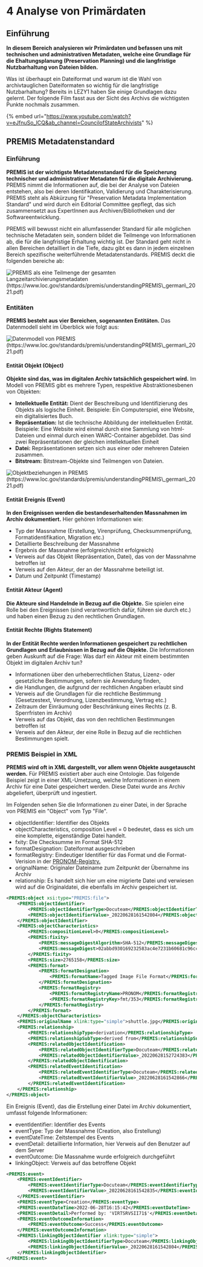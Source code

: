 # 4 Analyse von Primärdaten

## Einführung

**In diesem Bereich analysieren wir Primärdaten und befassen uns mit technischen und administrativen Metadaten, welche eine Grundlage für die Ehaltungsplanung (Preservation Planning) und die langfristige Nutzbarhaltung von Dateien bilden.**

Was ist überhaupt ein Dateiformat und warum ist die Wahl von archivtauglichen Dateiformaten so wichtig für die langfristige Nutzbarhaltung? Bereits in LEZY1 haben Sie einige Grundlagen dazu gelernt. Der folgende Film fasst aus der Sicht des Archivs die wichtigsten Punkte nochmals zusammen.

{% embed url="https://www.youtube.com/watch?v=eJfnuSo_lCQ&ab_channel=CouncilofStateArchivists" %}

## PREMIS Metadatenstandard

### Einführung

**PREMIS ist der wichtigste Metadatenstandard für die Speicherung technischer und administrativer Metadaten für die digitale Archivierung.** PREMIS nimmt die Informationen auf, die bei der Analyse von Dateien entstehen, also bei deren Identifikation, Validierung und Charakterisierung. PREMIS steht als Abkürzung für "Preservation Metadata Implementation Standard" und wird durch ein Editorial Committee gepflegt, das sich zusammensetzt aus ExpertInnen aus Archiven/Bibliotheken und der Softwareentwicklung.

PREMIS will bewusst nicht ein allumfassender Standard für alle möglichen technische Metadaten sein, sondern bildet die Teilmenge von Informationen ab, die für die langfristige Erhaltung  wichtig ist. Der Standard geht nicht in allen Bereichen detailliert in die Tiefe, dazu gibt es dann in jedem einzelnen Bereich spezifische weiterführende Metadatenstandards. PREMIS deckt die folgenden bereiche ab:

![PREMIS als eine Teilmenge der gesamten Langzeitarchivierungsmetadaten (https://www.loc.gov/standards/premis/understandingPREMIS\_german\_2021.pdf)](<../.gitbook/assets/image (12).png>)

### Entitäten

**PREMIS besteht aus vier Bereichen, sogenannten Entitäten.** Das Datenmodell sieht im Überblick wie folgt aus:

![Datenmodell von PREMIS (https://www.loc.gov/standards/premis/understandingPREMIS\_german\_2021.pdf)](<../.gitbook/assets/image (6).png>)

#### **Entität Objekt (Object)**

**Objekte sind das, was im digitalen Archiv tatsächlich gespeichert wird.** Im Modell von PREMIS gibt es mehrere Typen, respektive Abstraktionesbenen von Objekten:

* **Intellektuelle Entität:** Dient der Beschreibung und Identifizierung des Objekts als logische Einheit. Beispiele: Ein Computerspiel, eine Website, ein digitalisiertes Buch.&#x20;
* **Repräsentation:** Ist die technische Abbildung der intellektuellen Entität. Beispiele: Eine Website wird einmal durch eine Sammlung von html-Dateien und einmal durch einen WARC-Container abgebildet. Das sind zwei Repräsentationen der gleichen intellektuellen Einheit
* **Datei:** Repräsentationen setzen sich aus einer oder mehreren Dateien zusammen.
* **Bitstream:** Bitstream-Objekte sind Teilmengen von Dateien.

![Objektbeziehungen in PREMIS (https://www.loc.gov/standards/premis/understandingPREMIS\_german\_2021.pdf)](<../.gitbook/assets/image (3).png>)



#### **Entität Ereignis (Event)**

**In den Ereignissen werden die bestandeserhaltenden Massnahmen im Archiv dokumentiert.** Hier gehören Informationen wie:

* Typ der Massnahme (Erstellung, Virenprüfung, Checksummenprüfung, Formatidentifikation, Migration etc.)
* Detaillierte Beschreibung der Massnahme
* Ergebnis der Massnahme (erfolgreich/nicht erfolgreich)
* Verweis auf das Objekt (Repräsentation, Datei), das von der Massnahme betroffen ist
* Verweis auf den Akteur, der an der Massnahme beteiligt ist.
* Datum und Zeitpunkt (Timestamp)

#### **Entität Akteur (Agent)**

**Die Akteure sind Handelnde in Bezug auf die Objekte.** Sie spielen eine Rolle bei den Ereignissen (sind verantwortlich dafür, führen sie durch etc.) und haben einen Bezug zu den rechtlichen Grundlagen.

#### **Entität Rechte (Rights Statement)**

**In der Entität Rechte werden Informationen gespeichert zu rechtlichen Grundlagen und Erlaubnissen in Bezug auf die Objekte.** Die Informationen geben Auskunft auf die Frage: Was darf ein Akteur mit einem bestimmten Objekt im digitalen Archiv tun?

* Informationen über den urheberrechtlichen Status, Lizenz- oder gesetzliche Bestimmungen, sofern sie Anwendung finden,
* die Handlungen, die aufgrund der rechtlichen Angaben erlaubt sind
* Verweis auf die Grundlagen für die rechtliche Bestimmung (Gesetzestext, Verordnung, Lizenzbestimmung, Vertrag etc.)
* Zeitraum der Einräumung oder Beschränkung eines Rechts (z. B. Sperrfristen im Archiv)
* Verweis auf das Objekt, das von den rechtlichen Bestimmungen betroffen ist
* Verweis auf den Akteur, der eine Rolle in Bezug auf die rechtlichen Bestimmungen spielt.

### PREMIS Beispiel in XML

**PREMIS wird oft in XML dargestellt, vor allem wenn Objekte ausgetauscht werden.** Für PREMIS existiert aber auch eine Ontologie. Das folgende Beispiel zeigt in einer XML-Umetzung, welche Informationen in einem Archiv für eine Datei gespeichert werden. Diese Datei wurde ans Archiv abgeliefert, überprüft und ingestiert.

Im Folgenden sehen Sie die Informationen zu einer Datei, in der Sprache von PREMIS ein "Object" vom Typ "File".

* objectIdentifier: Identifier des Objekts
* objectCharacteristics, composition Level = 0 bedeutet, dass es sich um eine komplette, eigenständige Datei handelt.
* fxity: Die Checksumme im Format SHA-512
* formatDesignation: Dateiformat ausgeschrieben
* formatRegistry: Eindeutiger Identifier für das Format und die Format-Verision in der [PRONOM-Registry.](https://www.nationalarchives.gov.uk/PRONOM/)
* orignalName: Originaler Dateiname zum Zeitpunkt der Übernahme ins Archiv
* relationship: Es handelt sich hier um eine migrierte Datei und verwiesen wird auf die Originaldatei, die ebenfalls im Archiv gespeichert ist.&#x20;

```xml
<PREMIS:object xsi:type="PREMIS:file">
    <PREMIS:objectIdentifier>
        <PREMIS:objectIdentifierType>Docuteam</PREMIS:objectIdentifierType>
        <PREMIS:objectIdentifierValue>_20220628161542804</PREMIS:objectIdentifierValue>
    </PREMIS:objectIdentifier>
    <PREMIS:objectCharacteristics>
        <PREMIS:compositionLevel>0</PREMIS:compositionLevel>
        <PREMIS:fixity>
            <PREMIS:messageDigestAlgorithm>SHA-512</PREMIS:messageDigestAlgorithm>
            <PREMIS:messageDigest>02abbd930169232583ac4e7231b60681c96cc6e388ebd2b2557d995d8bff12a0dcb7e459701b70fb3de00a98d212110bfe7ad7054c5a6942b093bf720701c14d</PREMIS:messageDigest>
        </PREMIS:fixity>
        <PREMIS:size>2765158</PREMIS:size>
        <PREMIS:format>
            <PREMIS:formatDesignation>
                <PREMIS:formatName>Tagged Image File Format</PREMIS:formatName>
            </PREMIS:formatDesignation>
            <PREMIS:formatRegistry>
                <PREMIS:formatRegistryName>PRONOM</PREMIS:formatRegistryName>
                <PREMIS:formatRegistryKey>fmt/353</PREMIS:formatRegistryKey>
            </PREMIS:formatRegistry>
        </PREMIS:format>
    </PREMIS:objectCharacteristics>
    <PREMIS:originalName xlink:type="simple">shuttle.jpg</PREMIS:originalName>
    <PREMIS:relationship>
        <PREMIS:relationshipType>derivation</PREMIS:relationshipType>
        <PREMIS:relationshipSubType>derived from</PREMIS:relationshipSubType>
        <PREMIS:relatedObjectIdentification>
            <PREMIS:relatedObjectIdentifierType>Docuteam</PREMIS:relatedObjectIdentifierType>
            <PREMIS:relatedObjectIdentifierValue>_20220628152724383</PREMIS:relatedObjectIdentifierValue>
        </PREMIS:relatedObjectIdentification>
        <PREMIS:relatedEventIdentification>
            <PREMIS:relatedEventIdentifierType>Docuteam</PREMIS:relatedEventIdentifierType>
            <PREMIS:relatedEventIdentifierValue>_20220628161542866</PREMIS:relatedEventIdentifierValue>
        </PREMIS:relatedEventIdentification>
    </PREMIS:relationship>
</PREMIS:object>

```

Ein Ereignis (Event), das die Erstellung einer Datei im Archiv dokumentiert, umfasst folgende Informationen:

* eventIdentifier: Identifier des Events
* eventType: Typ der Massnahme (Creation, also Erstellung)
* eventDateTime: Zeitstempel des Events
* eventDetail: detaillierte Information, hier Verweis auf den Benutzer auf dem Server
* eventOutcome: Die Massnahme wurde erfolgreich durchgeführt
* linkingObject: Verweis auf das betroffene Objekt

```xml
<PREMIS:event>
    <PREMIS:eventIdentifier>
        <PREMIS:eventIdentifierType>Docuteam</PREMIS:eventIdentifierType>
        <PREMIS:eventIdentifierValue>_20220628161542835</PREMIS:eventIdentifierValue>
    </PREMIS:eventIdentifier>
    <PREMIS:eventType>Creation</PREMIS:eventType>
    <PREMIS:eventDateTime>2022-06-28T16:15:42</PREMIS:eventDateTime>
    <PREMIS:eventDetail>Performed by: 'VIRTSRVSII71$'</PREMIS:eventDetail>
    <PREMIS:eventOutcomeInformation>
        <PREMIS:eventOutcome>Success</PREMIS:eventOutcome>
    </PREMIS:eventOutcomeInformation>
    <PREMIS:linkingObjectIdentifier xlink:type="simple">
        <PREMIS:linkingObjectIdentifierType>Docuteam</PREMIS:linkingObjectIdentifierType>
        <PREMIS:linkingObjectIdentifierValue>_20220628161542804</PREMIS:linkingObjectIdentifierValue>
    </PREMIS:linkingObjectIdentifier>
</PREMIS:event>
```

